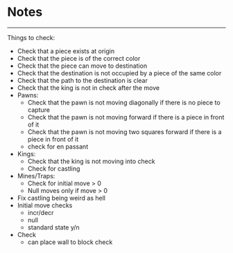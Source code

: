 # Notes

---------------------
Things to check:

- Check that a piece exists at origin
- Check that the piece is of the correct color
- Check that the piece can move to destination
- Check that the destination is not occupied by a piece of the same color
- Check that the path to the destination is clear
- Check that the king is not in check after the move
- Pawns:
  - Check that the pawn is not moving diagonally if there is no piece to capture
  - Check that the pawn is not moving forward if there is a piece in front of it
  - Check that the pawn is not moving two squares forward if there is a piece in front of it
  - check for en passant
- Kings:
  - Check that the king is not moving into check
  - Check for castling
- Mines/Traps:
  - Check for initial move > 0
  - Null moves only if move > 0
- Fix castling being weird as hell
- Initial move checks
  - incr/decr
  - null
  - standard state y/n
- Check
  - can place wall to block check
  